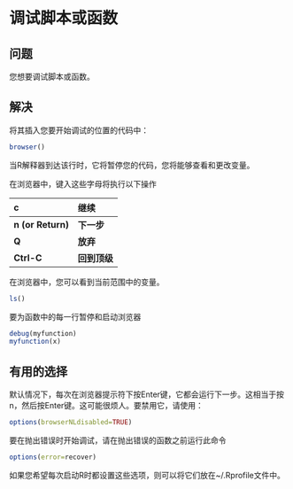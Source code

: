 # **调试脚本或函数**
## **问题**
您想要调试脚本或函数。
## **解决**
将其插入您要开始调试的位置的代码中：

```R
browser()
```
当R解释器到达该行时，它将暂停您的代码，您将能够查看和更改变量。

在浏览器中，键入这些字母将执行以下操作
	
|c  | 继续 |
| :------------- | :------------- |
| **n (or Return)** |  **下一步** |
| **Q** | **放弃** |
| **Ctrl-C** | **回到顶级**|

在浏览器中，您可以看到当前范围中的变量。

```R
ls()
```
要为函数中的每一行暂停和启动浏览器

```R
debug(myfunction)
myfunction(x)
```
## **有用的选择**
默认情况下，每次在浏览器提示符下按Enter键，它都会运行下一步。这相当于按n，然后按Enter键。这可能很烦人。要禁用它，请使用：

```R
options(browserNLdisabled=TRUE)
```
要在抛出错误时开始调试，请在抛出错误的函数之前运行此命令

```R
options(error=recover)
```
如果您希望每次启动R时都设置这些选项，则可以将它们放在~/.Rprofile文件中。


